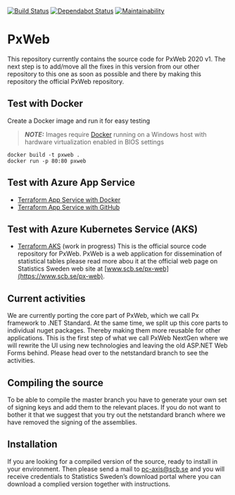 [![Build Status](https://travis-ci.org/runejo/PxWeb.svg?branch=master)](https://travis-ci.org/runejo/PxWeb)
[![Dependabot Status](https://api.dependabot.com/badges/status?host=github&repo=runejo/PxWeb)](https://dependabot.com)
[![Maintainability](https://api.codeclimate.com/v1/badges/d46673e9ae35d2a6bdd6/maintainability)](https://codeclimate.com/github/runejo/PxWeb/maintainability)

# PxWeb
This repository currently contains the source code for PxWeb 2020 v1.
The next step is to add/move all the fixes in this version from our other repository to this one as soon as possible and there by making this repository the official PxWeb repository.

## Test with Docker
Create a Docker image and run it for easy testing

> **_NOTE:_**  Images require [Docker](https://hub.docker.com/?overlay=onboarding) running on a Windows host with hardware virtualization enabled in BIOS settings

```
docker build -t pxweb .
docker run -p 80:80 pxweb
```
## Test with Azure App Service

* [Terraform App Service with Docker](terraform/azurerm/app-service)
* [Terraform App Service with GitHub](terraform/azurerm/app-service-code)

## Test with Azure Kubernetes Service (AKS) 

* [Terraform AKS](terraform/azurerm/kubernetes) (work in progress)
This is the official source code repository for PxWeb. PxWeb is a web application for dissemination of statistical tables please read more abou it at the official web page on Statistics Sweden web site at [www.scb.se/px-web](https://www.scb.se/px-web).

## Current activities
We are currently porting the core part of PxWeb, which we call Px framework to .NET Standard. At the same time, we split up this core parts to individual nuget packages. Thereby making them more reusable for other applications. This is the first step of what we call PxWeb NextGen where we will rewrite the UI using new technologies and leaving the old ASP.NET Web Forms behind.
Please head over to the netstandard branch to see the activities.

## Compiling the source
To be able to compile the master branch you have to generate your own set of signing keys and add them to the relevant places. If you do not want to bother it that we suggest that you try out the netstandard branch where we have removed the signing of the assemblies.

## Installation
If you are looking for a compiled version of the source, ready to install in your environment. Then please send a mail to [pc-axis@scb.se](mailto:pc-axis@scb.se?subject=Access%20to%20download%20portal) and you will receive credentials to Statistics Sweden’s download portal where you can download a complied version together with instructions.
